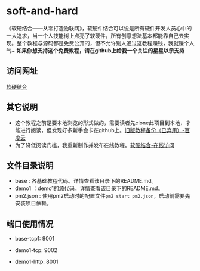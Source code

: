 # soft-and-hard
《软硬结合——从零打造物联网》，软硬件结合可以说是所有硬件开发人员心中的一大追求，当一个人技能树上点亮了软硬件，所有创意想法基本都能靠自己去实现。整个教程与源码都是免费公开的，但不允许别人通过这教程赚钱，我就赚个人气~ __如果你想支持这个免费教程，请在github上给我一个关注的星星以示支持__

## 访问网址
[软硬结合](https://www.scaugreen.cn/posts/44755/)

## 其它说明
- 这个教程之前是要本地浏览的形式做的，需要读者先clone此项目到本地，才能进行阅读，但发现好多新手会卡在github上。[旧版教程备份（已弃用）-百度云](https://pan.baidu.com/s/1TcUtfI5hFedj_RL6j8QacQ)
- 为了降低阅读门槛，我重新制作并发布在线教程。[软硬结合-在线访问](https://www.scaugreen.cn/posts/44755/)

## 文件目录说明
- base : 各基础教程代码。详情查看该目录下的README.md。
- demo1 ：demo1的源代码。详情查看该目录下的README.md。
- pm2.json : 使用pm2启动时的配置文件`pm2 start pm2.json`，启动前需要先安装项目依赖。

## 端口使用情况
- base-tcp1: 9001

- demo1-tcp: 9002
- demo1-http: 8001

